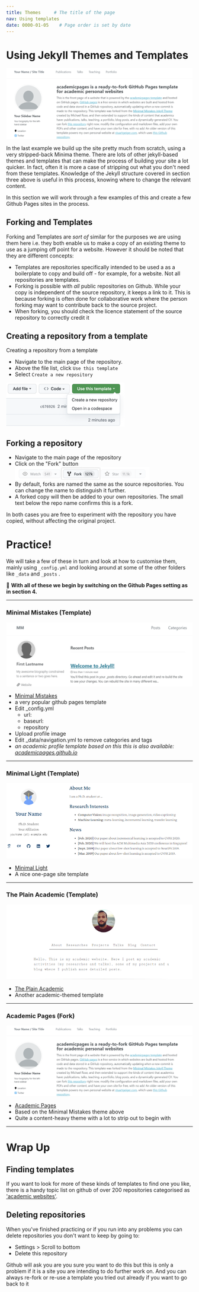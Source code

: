 ```yaml
---
title: Themes     # The title of the page
nav: Using templates
date: 0000-01-05    # Page order is set by date
---
```


# Using Jekyll Themes and Templates

![Academic Pages Template](assets/images/academicPagesTemplate.png)

In the last example we build up the site pretty much from scratch, using a very stripped-back Minima theme. There are lots of other jekyll-based themes and templates that can make the process of building your site a lot quicker. In fact, often it is more a case of stripping out what you don't need from these templates. Knowledge of the Jekyll structure covered in section three above is useful in this process, knowing where to change the relevant content.

In this section we will work through a few examples of this and create a few Github Pages sites in the process.

## Forking and Templates

Forking and Templates are *sort of* similar for the purposes we are using them here i.e. they both enable us to make a copy of an existing theme to use as a jumping off point for a website. However it should be noted that they are different concepts:
 
- Templates are repositories specifically intended to be used a as a boilerplate to copy and build off - for example, for a website. Not all repositories are templates.
- Forking is possible with *all* public repositories on Github. While your copy is independent of the source repository, it keeps a link to it. This is because forking is often done for collaborative work where the person forking may want to contribute back to the source project. 
- When forking, you should check the licence statement of the source repository to correctly credit it

## Creating a repository from a template

Creating a repository from a template

- Navigate to the main page of the repository.
- Above the file list, click `Use this template`
- Select `Create a new repository`

![Template screenshot](assets/images/createByTemplate.png)

## Forking a repository

- Navigate to the main page of the repository
- Click on the "Fork" button
![fork button](assets/images/forkButton.png)
- By default, forks are named the same as the source repositories. You can change the name to distinguish it further.
- A forked copy will then be added to your own repositories. The small text below the repo name confirms this is a fork.

In both cases you are free to experiment with the repository you have copied, without affecting the original project.

# Practice!

We will take a few of these in turn and look at how to customise them, mainly using `_config.yml` and looking around at some of the other folders like `_data` and `_posts` . 

:pushpin: **With all of these we begin by switching on the Github Pages setting as in section 4.**

-----------

### Minimal Mistakes (Template)

![Academic Pages Template](assets/images/minimalMistakes.png)

- [Minimal Mistakes](https://github.com/mmistakes/mm-github-pages-starter)
- a very popular github pages template
- Edit _config.yml
	- url:
	- baseurl:
	- repository
- Upload profile image
- Edit _data/navigation.yml to remove categories and tags
- *an academic profile template based on this this is also available: [academicpages.github.io](https://github.com/academicpages/academicpages.github.io)* 

-----------

###  Minimal Light (Template)

![Academic Pages Template](assets/images/minimalLight.png)

- [Minimal Light](https://github.com/yaoyao-liu/minimal-light)
- A nice one-page site template

-----------

### The Plain Academic (Template)

![Academic Pages Template](assets/images/plainOne.png)

- [The Plain Academic](https://github.com/brenov/the-plain-academic)
- Another academic-themed template

-----------

### Academic Pages (Fork)

![Academic Pages Template](assets/images/academicPagesTemplate.png)

- [Academic Pages](https://github.com/academicpages/academicpages.github.io)
- Based on the Minimal Mistakes theme above
- Quite a content-heavy theme with a lot to strip out to begin with

-----------

# Wrap Up

## Finding templates

If you want to look for more of these kinds of templates to find one you like, there is a handy topic list on github of over 200 repositories categorised as ['academic websites'](https://github.com/topics/academic-website).

## Deleting repositories
When you've finished practicing or if you run into any problems you can delete repositories you don't want to keep by going to:
- Settings > Scroll to bottom
- Delete this repository

Github will ask you are you sure you want to do this but this is only a problem if it is a site you are intending to do further work on. And you can always re-fork or re-use a template you tried out already if you want to go back to it


